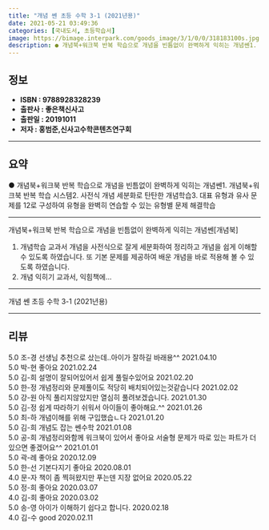 ```yaml
---
title: "개념 쎈 초등 수학 3-1 (2021년용)"
date: 2021-05-21 03:49:36
categories: [국내도서, 초등학습서]
image: https://bimage.interpark.com/goods_image/3/1/0/0/318183100s.jpg
description: ● 개념북+워크북 반복 학습으로 개념을 빈틈없이 완벽하게 익히는 개념쎈1. 개념북+워크북 반복 학습 시스템2. 사전식 개념 세분화로 탄탄한 개념학습3. 대표 유형과 유사 문제를 12로 구성하여 유형을 완벽히 연습할 수 있는 유형별 문제 해결학습
---
```


## **정보**

- **ISBN : 9788928328239**
- **출판사 : 좋은책신사고**
- **출판일 : 20191011**
- **저자 : 홍범준,신사고수학콘텐츠연구회**

------



## **요약**

●  개념북+워크북 반복 학습으로 개념을 빈틈없이 완벽하게 익히는 개념쎈1. 개념북+워크북 반복 학습 시스템2. 사전식 개념 세분화로 탄탄한 개념학습3. 대표 유형과 유사 문제를 12로 구성하여 유형을 완벽히 연습할 수 있는 유형별 문제 해결학습

------

개념북+워크북 반복 학습으로 개념을 빈틈없이 완벽하게 익히는 개념쎈[개념북]
1. 개념학습 교과서 개념을 사전식으로 잘게 세분화하여 정리하고 개념을 쉽게 이해할 수 있도록 하였습니다. 또 기본 문제를 제공하여 배운 개념을 바로 적용해 볼 수 있도록 하였습니다.
2. 개념 익히기 교과서, 익힘책에... 

------


개념 쎈 초등 수학 3-1 (2021년용) 

------


## **리뷰** 

5.0 조-경 선생님 추천으로 샀는데..아이가 잘하길 바래용^^ 2021.04.10 <br/>5.0 박-현 좋아요 2021.02.24 <br/>5.0 김-희 설명이 잘되어있어서 쉽게 풀릴수있어요 2021.02.20 <br/>5.0 한-정 개념정리와 문제풀이도 적당히 배치되어있는것같습니다 2021.02.02 <br/>5.0 강-원 아직 풀리지않았지만 열심히 풀려보겠습니다. 2021.01.30 <br/>5.0 김-정 쉽게 따라하기 쉬워서 아이들이 좋아해요.^^ 2021.01.26 <br/>5.0 최-하 개념이해를 위해 구입했습ㄴ다 2021.01.20 <br/>5.0 김-희 개념도 잡는 쎈수학  2021.01.08 <br/>5.0 공-희 개념정리와함께 워크북이 있어서 좋아요
서술형 문제가 따로 있는 파트가 더 있으면 좋겠어요^^ 2021.01.01 <br/>5.0 곽-례 좋아요 2020.12.09 <br/>5.0 한-선 기본다지기 좋아요 2020.08.01 <br/>4.0 문-자 책이 좀 찍혀왔지만 푸는덴 지장 없어요 2020.05.22 <br/>5.0 정-희 좋아요 2020.03.07 <br/>4.0 김-희 좋아요 2020.03.02 <br/>5.0 송-영 아이가 이해하기 쉽다고 합니다. 2020.02.18 <br/>4.0 김-수 good 2020.02.11 <br/>